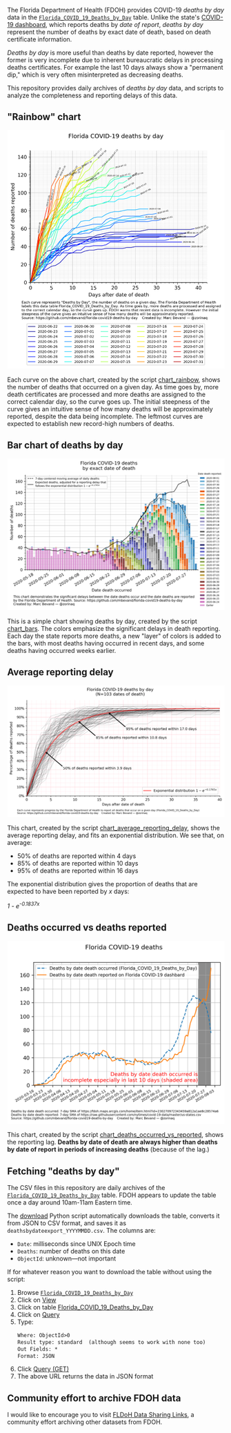 The Florida Department of Health (FDOH) provides COVID-19 *deaths by day* data
in the [`Florida_COVID_19_Deaths_by_Day`][tbl] table. Unlike the state's
[COVID-19 dashboard][dash], which reports deaths by *date of report*, *deaths
by day* represent the number of deaths by exact date of death, based on death
certificate information.

*Deaths by day* is more useful than deaths by date reported, however the former
is very incomplete due to inherent bureaucratic delays in processing deaths
certificates. For example the last 10 days always show a "permanent dip," which
is very often misinterpreted as decreasing deaths.

This repository provides daily archives of *deaths by day* data, and scripts to
analyze the completeness and reporting delays of this data.

## "Rainbow" chart

![Rainbow chart](chart_rainbow.png)

Each curve on the above chart, created by the script [chart_rainbow](chart_rainbow),
shows the number of deaths that occurred on a given day. As time goes by, more death
certificates are processed and more deaths are assigned to the correct calendar
day, so the curve goes up. The initial steepness of the curve gives an intuitive sense
of how many deaths will be approximately reported, despite the data being incomplete.
The leftmost curves are expected to establish new record-high numbers of deaths.

## Bar chart of deaths by day

![Bar chart of deaths by day](chart_bars.png)

This is a simple chart showing deaths by day, created by the script
[chart_bars](chart_bars). The colors emphasize the significant delays in
death reporting. Each day the state reports more deaths, a new "layer" of colors
is added to the bars, with most deaths having occurred in recent days, and some
deaths having occurred weeks earlier.

## Average reporting delay

![Average reporting delay](chart_average_reporting_delay.png)

This chart, created by the script [chart_average_reporting_delay](chart_average_reporting_delay),
shows the average reporting delay, and fits an exponential distribution. We see that, on average:

* 50% of deaths are reported within 4 days
* 85% of deaths are reported within 10 days
* 95% of deaths are reported within 16 days

The exponential distribution gives the proportion of deaths that are expected to have been
reported by *x* days:

*1 - e<sup>-0.1837x</sup>*

## Deaths occurred vs deaths reported

![Deaths occurred vs deaths reported](chart_deaths_occurred_vs_reported.png)

This chart, created by the script [chart_deaths_occurred_vs_reported](chart_deaths_occurred_vs_reported),
shows the reporting lag. **Deaths by date of death are always higher than deaths by date
of report in periods of increasing deaths** (because of the lag.)

## Fetching "deaths by day"

The CSV files in this repository are daily archives of the
[`Florida_COVID_19_Deaths_by_Day`][tbl] table. FDOH appears to update the table
once a day around 10am-11am Eastern time.

The [download](download) Python script automatically downloads the table, converts it from
JSON to CSV format, and saves it as `deathsbydateexport_YYYYMMDD.csv`. The columns are:

* `Date`: milliseconds since UNIX Epoch time
* `Deaths`: number of deaths on this date
* `ObjectId`: unknown—not important

If for whatever reason you want to download the table without using the script:

1. Browse [`Florida_COVID_19_Deaths_by_Day`][tbl]
1. Click on [View](https://services1.arcgis.com/CY1LXxl9zlJeBuRZ/arcgis/rest/services/Florida_COVID_19_Deaths_by_Day/FeatureServer)
1. Click on table [Florida_COVID_19_Deaths_by_Day](https://services1.arcgis.com/CY1LXxl9zlJeBuRZ/ArcGIS/rest/services/Florida_COVID_19_Deaths_by_Day/FeatureServer/0)
1. Click on [Query](https://services1.arcgis.com/CY1LXxl9zlJeBuRZ/ArcGIS/rest/services/Florida_COVID_19_Deaths_by_Day/FeatureServer/0/query)
1. Type:
   ```
   Where: ObjectId>0
   Result type: standard  (although seems to work with none too)
   Out Fields: *
   Format: JSON
   ```
1. Click [Query (GET)](https://services1.arcgis.com/CY1LXxl9zlJeBuRZ/ArcGIS/rest/services/Florida_COVID_19_Deaths_by_Day/FeatureServer/0/query?where=ObjectId%3E0&objectIds=&time=&resultType=none&outFields=*&returnIdsOnly=false&returnUniqueIdsOnly=false&returnCountOnly=false&returnDistinctValues=false&cacheHint=false&orderByFields=&groupByFieldsForStatistics=&outStatistics=&having=&resultOffset=&resultRecordCount=&sqlFormat=none&f=pjson&token=)
1. The above URL returns the data in JSON format

## Community effort to archive FDOH data

I would like to encourage you to visit [FLDoH Data Sharing Links](https://docs.google.com/document/d/1BhXjwkwZTbuLhoNidd7FVvrynuzR_EZdV_TXe9zBRj0/edit), a community effort archiving other datasets from FDOH.

[tbl]: https://fdoh.maps.arcgis.com/home/item.html?id=230270972343459a812a1ae8c28574a6
[dash]: https://experience.arcgis.com/experience/96dd742462124fa0b38ddedb9b25e429
